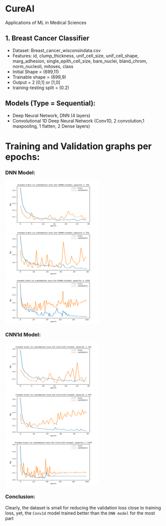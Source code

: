 # CureAI
Applications of ML in Medical Sciences

## 1. Breast Cancer Classifier
- Dataset: Breast_cancer_wisconsindata.csv
- Features: id, clump_thickness, unif_cell_size, unif_cell_shape, marg_adhesion, single_epith_cell_size, bare_nuclei, bland_chrom, norm_nucleoli, mitoses, class
- Initial Shape = (699,11)
- Trainable shape = (699,9)
- Output = 2 [0,1] or [1,0]
- training-testing split = (0.2)

## Models (Type = Sequential):
- Deep Neural Network, DNN (4 layers)
- Convolutional 1D Deep Neural Network (Conv1D, 2 convolution,1 maxpooling, 1 flatten, 2 Dense layers)

# Training and Validation graphs per epochs:

### DNN Model:

<img src="https://github.com/deepraj1729/CureAI/blob/master/training_graphs/DNN_30.png" width = "300" height = "150"> <img src="https://github.com/deepraj1729/CureAI/blob/master/training_graphs/DNN_50.png" width = "300" height = "150"> <img src="https://github.com/deepraj1729/CureAI/blob/master/training_graphs/DNN_100.png" width = "300" height = "150"> 
 
### CNN1d Model:

<img src="https://github.com/deepraj1729/CureAI/blob/master/training_graphs/CNN1d_30.png" width = "300" height = "150"> <img src="https://github.com/deepraj1729/CureAI/blob/master/training_graphs/CNN1d_50.png" width = "300" height = "150"> <img src="https://github.com/deepraj1729/CureAI/blob/master/training_graphs/CNN1d_100.png" width = "300" height = "150"> 

### Conclusion:
Clearly, the dataset is small for reducing the validation loss close to training loss, yet, the `Conv1d` model trained better than the `DNN model` for the most part
